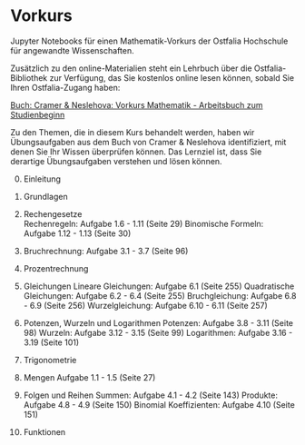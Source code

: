 # Vorkurs

Jupyter Notebooks für einen Mathematik-Vorkurs der Ostfalia Hochschule für angewandte Wissenschaften.

Zusätzlich zu den online-Materialien steht ein Lehrbuch über die Ostfalia-Bibliothek zur Verfügung, das Sie kostenlos online lesen können, sobald Sie Ihren Ostfalia-Zugang haben:

<a href="https://doi.org/10.1007/978-3-662-57494-2">Buch: Cramer & Neslehova: Vorkurs Mathematik - Arbeitsbuch zum Studienbeginn</a>

Zu den Themen, die in diesem Kurs behandelt werden, haben wir Übungsaufgaben aus dem Buch von Cramer & Neslehova identifiziert, mit denen Sie Ihr Wissen überprüfen können. Das Lernziel ist, dass Sie derartige Übungsaufgaben verstehen und lösen können.

0. Einleitung

1. Grundlagen

2. Rechengesetze<br>
Rechenregeln: Aufgabe 1.6 - 1.11 (Seite 29)
Binomische Formeln: Aufgabe 1.12 - 1.13 (Seite 30)

3. Bruchrechnung: 
Aufgabe 3.1 - 3.7 (Seite 96)

4. Prozentrechnung

5. Gleichungen
Lineare Gleichungen: Aufgabe 6.1 (Seite 255)
Quadratische Gleichungen: Aufgabe 6.2 - 6.4 (Seite 255)
Bruchgleichung: Aufgabe 6.8 - 6.9 (Seite 256)
Wurzelgleichung: Aufgabe 6.10 - 6.11 (Seite 257)

6. Potenzen, Wurzeln und Logarithmen
Potenzen: Aufgabe 3.8 - 3.11 (Seite 98)
Wurzeln: Aufgabe 3.12 - 3.15 (Seite 99)
Logarithmen: Aufgabe 3.16 - 3.19 (Seite 101)

7. Trigonometrie

8. Mengen
Aufgabe 1.1 - 1.5 (Seite 27)

9. Folgen und Reihen
Summen: Aufgabe 4.1 - 4.2 (Seite 143)
Produkte: Aufgabe 4.8 - 4.9 (Seite 150)
Binomial Koeffizienten: Aufgabe 4.10 (Seite 151)

10. Funktionen